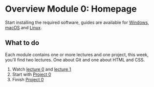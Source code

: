 # Overview Module 0: Homepage

Start installing the required software, guides are available for [Windows](/installation/windows), [macOS](/installation/macos) and [Linux](/installaltion/linux).

## What to do

Each module contains one or more lectures and one project, this week, you'll find two lectures. One about Git and one about HTML and CSS.

1. Watch [lecture 0](/lectures/lecture-0) and [lecture 1](/lectures/lecture-1)
2. Start with [Project 0](/projects/project-0)
3. Finish [Project 0](/projects/project-0)
